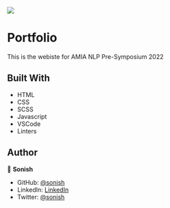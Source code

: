 ![](https://img.shields.io/badge/Microverse-blueviolet)

# Portfolio

This is the webiste for AMIA NLP Pre-Symposium 2022

## Built With

- HTML
- CSS
- SCSS
- Javascript
- VSCode
- Linters

## Author

👤 **Sonish**

- GitHub: [@sonish](https://github.com/sonishsivarajkumar)
- LinkedIn: [LinkedIn](https://www.linkedin.com/)
- Twitter: [@sonish](https://twitter.com/)

